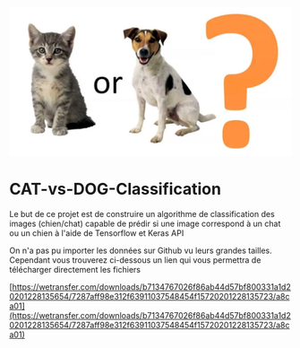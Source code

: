<img src = "Images_notebook/dog_vs_cat.PNG">  
  
# CAT-vs-DOG-Classification
  
Le but de ce projet est de construire un algorithme de classification des images (chien/chat) capable de prédir si une image correspond à un chat ou un chien à l'aide de Tensorflow et Keras API 

On n'a pas pu importer les données sur Github vu leurs grandes tailles. Cependant vous trouverez ci-dessous un lien qui vous permettra de télécharger directement les fichiers

[https://wetransfer.com/downloads/b7134767026f86ab44d57bf800331a1d20201228135654/7287aff98e312f63911037548454f15720201228135723/a8ca01](https://wetransfer.com/downloads/b7134767026f86ab44d57bf800331a1d20201228135654/7287aff98e312f63911037548454f15720201228135723/a8ca01)


